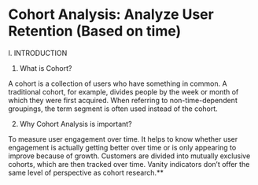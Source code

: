 # Cohort Analysis: Analyze User Retention (Based on time)
I. INTRODUCTION
1. What is Cohort?

A cohort is a collection of users who have something in common. A traditional cohort, for example, divides people by the week or month of which they were first acquired. When referring to non-time-dependent groupings, the term segment is often used instead of the cohort.


2. Why Cohort Analysis is important?

To measure user engagement over time. It helps to know whether user engagement is actually getting better over time or is only appearing to improve because of growth. Customers are divided into mutually exclusive cohorts, which are then tracked over time. Vanity indicators don’t offer the same level of perspective as cohort research.**
